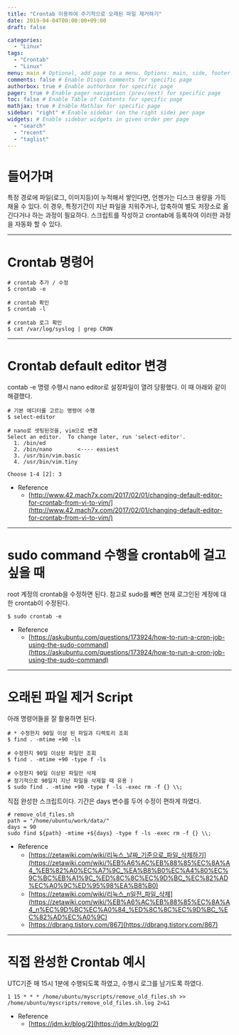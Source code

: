 ```yaml
---
title: "Crontab 이용하여 주기적으로 오래된 파일 제거하기"
date: 2019-04-04T00:00:00+09:00
draft: false

categories:
  - "Linux"
tags:
  - "Crontab"
  - "Linux"
menu: main # Optional, add page to a menu. Options: main, side, footer
comments: false # Enable Disqus comments for specific page
authorbox: true # Enable authorbox for specific page
pager: true # Enable pager navigation (prev/next) for specific page
toc: false # Enable Table of Contents for specific page
mathjax: true # Enable MathJax for specific page
sidebar: "right" # Enable sidebar (on the right side) per page
widgets: # Enable sidebar widgets in given order per page
  - "search"
  - "recent"
  - "taglist"
---
```


# 들어가며

특정 경로에 파일(로그, 이미지등)이 누적해서 쌓인다면, 언젠가는 디스크 용량을 가득 채울 수 있다. 이 경우, 특정기간이 지난 파일을 지워주거나, 압축하여 별도 저장소로 옮긴다거나 하는 과정이 필요하다. 스크립트를 작성하고 crontab에 등록하여 이러한 과정을 자동화 할 수 있다.

---

# Crontab 명령어

```
# crontab 추가 / 수정
$ crontab -e

# crontab 확인
$ crontab -l

# crontab 로그 확인
$ cat /var/log/syslog | grep CRON

```

---

# Crontab default editor 변경

contab -e 명령 수행시 nano editor로 설정파일이 열려 당황했다.
이 때 아래와 같이 해결했다.

```
# 기본 에디터를 고르는 명령어 수행
$ select-editor

# nano로 셋팅된것을, vim으로 변경
Select an editor.  To change later, run 'select-editor'.
  1. /bin/ed
  2. /bin/nano        <---- easiest
  3. /usr/bin/vim.basic
  4. /usr/bin/vim.tiny

Choose 1-4 [2]: 3

```

- Reference
    - [http://www.42.mach7x.com/2017/02/01/changing-default-editor-for-crontab-from-vi-to-vim/](http://www.42.mach7x.com/2017/02/01/changing-default-editor-for-crontab-from-vi-to-vim/)

---

# sudo command 수행을 crontab에 걸고 싶을 때

root 계정의 crontab을 수정하면 된다.
참고로 sudo를 빼면 현재 로그인된 계정에 대한 crontab이 수정된다.

```
$ sudo crontab -e

```

- Reference
    - [https://askubuntu.com/questions/173924/how-to-run-a-cron-job-using-the-sudo-command](https://askubuntu.com/questions/173924/how-to-run-a-cron-job-using-the-sudo-command)

---

# 오래된 파일 제거 Script

아래 명령어들을 잘 활용하면 된다.

```
# * 수정한지 90일 이상 된 파일과 디렉토리 조회
$ find . -mtime +90 -ls

# 수정한지 90일 이상된 파일만 조회
$ find . -mtime +90 -type f -ls

# 수정한지 90일 이상된 파일만 삭제
# 정기적으로 90일지 지난 파일을 삭제할 때 유용 )
$ sudo find . -mtime +90 -type f -ls -exec rm -f {} \\;

```

직접 완성한 스크립트이다. 기간은 days 변수를 두어 수정이 편하게 하였다.

```
# remove_old_files.sh
path = "/home/ubuntu/work/data/"
days = 90
sudo find ${path} -mtime +${days} -type f -ls -exec rm -f {} \\;

```

- Reference
    - [https://zetawiki.com/wiki/리눅스_날짜_기준으로_파일_삭제하기](https://zetawiki.com/wiki/%EB%A6%AC%EB%88%85%EC%8A%A4_%EB%82%A0%EC%A7%9C_%EA%B8%B0%EC%A4%80%EC%9C%BC%EB%A1%9C_%ED%8C%8C%EC%9D%BC_%EC%82%AD%EC%A0%9C%ED%95%98%EA%B8%B0)
    - [https://zetawiki.com/wiki/리눅스_n일전_파일_삭제](https://zetawiki.com/wiki/%EB%A6%AC%EB%88%85%EC%8A%A4_n%EC%9D%BC%EC%A0%84_%ED%8C%8C%EC%9D%BC_%EC%82%AD%EC%A0%9C)
    - [https://dbrang.tistory.com/867](https://dbrang.tistory.com/867)

---

# 직접 완성한 Crontab 예시

UTC기준 매 15시 1분에 수행되도록 하였고, 수행시 로그를 남기도록 하였다.

```
1 15 * * * /home/ubuntu/myscripts/remove_old_files.sh >> /home/ubuntu/myscripts/remove_old_files.sh.log 2>&1

```

- Reference
	- [https://jdm.kr/blog/2](https://jdm.kr/blog/2)
